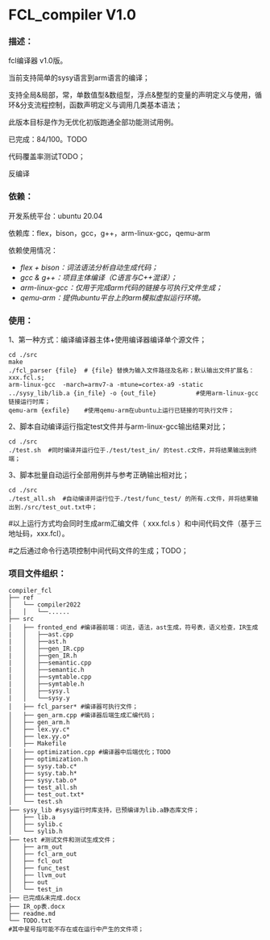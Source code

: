 # FCL_compiler  V1.0

### 描述：

fcl编译器 v1.0版。

当前支持简单的sysy语言到arm语言的编译；

支持全局&局部，常，单数值型&数组型，浮点&整型的变量的声明定义与使用，循环&分支流程控制，函数声明定义与调用几类基本语法；

此版本目标是作为无优化初版跑通全部功能测试用例。

已完成：84/100。TODO

代码覆盖率测试TODO；

反编译

### 依赖：

开发系统平台：ubuntu 20.04

依赖库：flex，bison，gcc，g++，arm-linux-gcc，qemu-arm

依赖使用情况：

- *flex + bison：词法语法分析自动生成代码；*
- *gcc & g++：项目主体编译（C语言与C++混译）；*
- *arm-linux-gcc：仅用于完成arm代码的链接与可执行文件生成；*
- *qemu-arm：提供ubuntu平台上的arm模拟虚拟运行环境。*

### 使用：

1、第一种方式：编译编译器主体+使用编译器编译单个源文件；

```shell
cd ./src
make
./fcl_parser {file}  # {file} 替换为输入文件路径及名称；默认输出文件扩展名：xxx.fcl.s;
arm-linux-gcc  -march=armv7-a -mtune=cortex-a9 -static ../sysy_lib/lib.a {in_file} -o {out_file}           #使用arm-linux-gcc链接运行时库；
qemu-arm {exfile}    #使用qemu-arm在ubuntu上运行已链接的可执行文件；

```

2、脚本自动编译运行指定test文件并与arm-linux-gcc输出结果对比；

```shell
cd ./src
./test.sh  #同时编译并运行位于./test/test_in/ 的test.c文件，并将结果输出到终端；
```

3、脚本批量自动运行全部用例并与参考正确输出相对比；

```shell
cd ./src
./test_all.sh  #自动编译并运行位于./test/func_test/ 的所有.c文件，并将结果输出到./src/test_out.txt中；
```

#以上运行方式均会同时生成arm汇编文件（ xxx.fcl.s ）和中间代码文件（基于三地址码，xxx.fcl）。

#之后通过命令行选项控制中间代码文件的生成；TODO；

### 项目文件组织：

```shell
compiler_fcl
├── ref
│   └── compiler2022
|	│	└──......
├── src
│   ├── fronted_end #编译器前端：词法，语法，ast生成，符号表，语义检查，IR生成
|	│	├──ast.cpp
|	│	├──ast.h
|	│	├──gen_IR.cpp
|	│	├──gen_IR.h
|	│	├──semantic.cpp
|	│	├──semantic.h
|	│	├──symtable.cpp
|	│	├──symtable.h
|	│	├──sysy.l
|	│	└──sysy.y
│   ├── fcl_parser* #编译器可执行文件；
│   ├── gen_arm.cpp #编译器后端生成汇编代码；
│   ├── gen_arm.h
│   ├── lex.yy.c*
│   ├── lex.yy.o*
│   ├── Makefile
│   ├── optimization.cpp #编译器中后端优化；TODO
│   ├── optimization.h
│   ├── sysy.tab.c*
│   ├── sysy.tab.h*
│   ├── sysy.tab.o*
│   ├── test_all.sh
│   ├── test_out.txt*
│   └── test.sh
├── sysy_lib #sysy运行时库支持，已预编译为lib.a静态库文件；
│   ├── lib.a
│   ├── sylib.c
│   └── sylib.h
├── test #测试文件和测试生成文件；
│   ├── arm_out
│   ├── fcl_arm_out
│   ├── fcl_out
│   ├── func_test
│   ├── llvm_out
│   ├── out
│   └── test_in
├── 已完成&未完成.docx
├── IR_op表.docx
├── readme.md
└── TODO.txt
#其中星号指可能不存在或在运行中产生的文件项；
```

